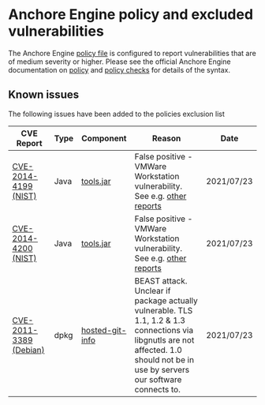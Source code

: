 # Anchore Engine policy and excluded vulnerabilities
The Anchore Engine [policy file](anchore-policy.json) is configured to report vulnerabilities that are of medium severity or higher.  Please see the official Anchore Engine documentation on [policy](https://docs.anchore.com/current/docs/engine/general/concepts/policy/) and [policy checks](https://docs.anchore.com/current/docs/overview/concepts/policy/policy_checks/) for details of the syntax.

## Known issues
The following issues have been added to the policies exclusion list

| CVE Report    |Type      | Component | Reason       | Date |
| ------------- | -------  |----------| ------------- | -----------------  |
| [CVE-2014-4199 (NIST)](https://nvd.nist.gov/vuln/detail/CVE-2014-4199) | Java | [tools.jar](https://github.com/zkat/ssri) | False positive - VMWare Workstation vulnerability. See e.g. [other reports](https://stackoverflow.com/questions/54325965/vulnerabilities-on-spring-boot-loader) | 2021/07/23 |
| [CVE-2014-4200 (NIST)](https://nvd.nist.gov/vuln/detail/CVE-2014-4200) | Java | [tools.jar](https://github.com/zkat/ssri) | False positive - VMWare Workstation vulnerability. See e.g. [other reports](https://stackoverflow.com/questions/54325965/vulnerabilities-on-spring-boot-loader) | 2021/07/23 |
| [CVE-2011-3389 (Debian)](https://security-tracker.debian.org/tracker/CVE-2011-3389)  | dpkg | [hosted-git-info](https://github.com/npm/hosted-git-info) | BEAST attack. Unclear if package actually vulnerable. TLS 1.1, 1.2 & 1.3 connections via libgnutls are not affected. 1.0 should not be in use by servers our software connects to. | 2021/07/23 |
